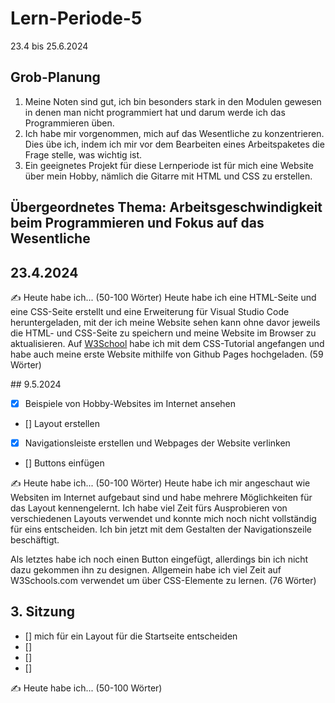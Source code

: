 # Lern-Periode-5

23.4 bis 25.6.2024

## Grob-Planung

1. Meine Noten sind gut, ich bin besonders stark in den Modulen gewesen in denen man nicht programmiert hat und darum werde ich das Programmieren üben.
2. Ich habe mir vorgenommen, mich auf das Wesentliche zu konzentrieren. Dies übe ich, indem ich mir vor dem Bearbeiten eines Arbeitspaketes die Frage stelle, was wichtig ist.
3. Ein geeignetes Projekt für diese Lernperiode ist für mich eine Website über mein Hobby, nämlich die Gitarre mit HTML und CSS zu erstellen.

## Übergeordnetes Thema: Arbeitsgeschwindigkeit beim Programmieren und Fokus auf das Wesentliche

## 23.4.2024

✍️ Heute habe ich... (50-100 Wörter)
Heute habe ich eine HTML-Seite und eine CSS-Seite erstellt und eine Erweiterung für Visual Studio Code heruntergeladen, mit der ich meine Website sehen kann ohne davor jeweils die HTML- und CSS-Seite zu speichern und meine Website im Browser zu aktualisieren. Auf [W3School](https://w3schools.com) habe ich mit dem CSS-Tutorial angefangen und habe auch meine erste Website mithilfe von Github Pages hochgeladen. (59 Wörter)

## 9.5.2024

- [x] Beispiele von Hobby-Websites im Internet ansehen
- [] Layout erstellen
- [x] Navigationsleiste erstellen und Webpages der Website verlinken
- [] Buttons einfügen


✍️ Heute habe ich... (50-100 Wörter)
Heute habe ich mir angeschaut wie Websiten im Internet aufgebaut sind und habe mehrere Möglichkeiten für das Layout kennengelernt. Ich habe viel Zeit fürs Ausprobieren von verschiedenen Layouts verwendet und konnte mich noch nicht vollständig für eins entscheiden. Ich bin jetzt mit dem Gestalten der Navigationszeile beschäftigt.

Als letztes habe ich noch einen Button eingefügt, allerdings bin ich nicht dazu gekommen ihn zu designen.
Allgemein habe ich viel Zeit auf W3Schools.com verwendet um über CSS-Elemente zu lernen. (76 Wörter)

## 3. Sitzung

- [] mich für ein Layout für die Startseite entscheiden
- [] 
- []
- [] 
  
✍️ Heute habe ich... (50-100 Wörter)


